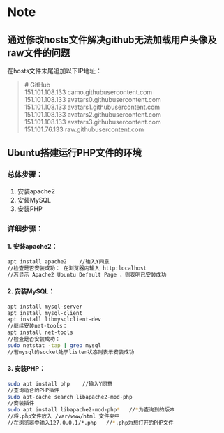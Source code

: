 # Note  
## 通过修改hosts文件解决github无法加载用户头像及raw文件的问题  
在hosts文件末尾追加以下IP地址： 
  
> \# GitHub  
151.101.108.133 camo.githubusercontent.com  
151.101.108.133 avatars0.githubusercontent.com  
151.101.108.133 avatars1.githubusercontent.com  
151.101.108.133 avatars2.githubusercontent.com  
151.101.108.133 avatars3.githubusercontent.com  
151.101.76.133 raw.githubusercontent.com  



## Ubuntu搭建运行PHP文件的环境
### 总体步骤：
1. 安装apache2
2. 安装MySQL
3. 安装PHP

### 详细步骤：
#### 1. 安装apache2：
``` bash
apt install apache2    //输入Y同意
//检查是否安装成功： 在浏览器内输入 http:localhost
//若显示 Apache2 Ubuntu Default Page ，则表明已安装成功
```
#### 2. 安装MySQL：
``` bash
apt install mysql-server
apt install mysql-client
apt install libmysqlclient-dev
//继续安装net-tools：
apt install net-tools
//检查是否安装成功：
sudo netstat -tap | grep mysql
//若mysql的socket处于listen状态则表示安装成功
```
#### 3. 安装PHP：
``` bash
sudo apt install php    //输入Y同意
//查询适合的PHP插件
sudo apt-cache search libapache2-mod-php 
//安装插件 
sudo apt install libapache2-mod-php*   //*为查询到的版本
//将.php文件放入 /var/www/html 文件夹中
//在浏览器中输入127.0.0.1/*.php   //*.php为想打开的PHP文件
```
